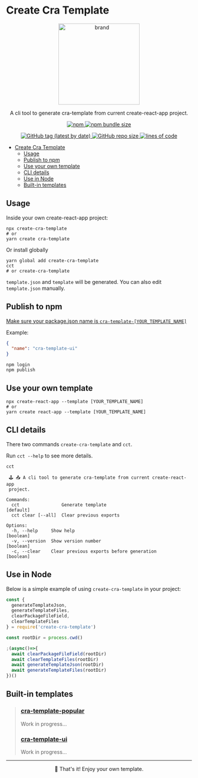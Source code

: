 # Create Cra Template

<p align="center">
  <img height="220" src="https://i.postimg.cc/RFkYXs3B/Dayflow-Black-Cat.png" alt="brand">
</p>

<p align="center">
A cli tool to generate cra-template from current create-react-app project.
</p>

<p align="center">
  <a href="https://www.npmjs.com/package/create-cra-template">
    <img alt="npm" src="https://img.shields.io/npm/v/create-cra-template?color=slateblue&label=create-cra-template&logo=npm&style=for-the-badge">
    <img alt="npm bundle size" src="https://img.shields.io/bundlephobia/minzip/create-cra-template?color=palegreen&style=for-the-badge">
  </a>
</p>
<p align="center">
  <a href="https://github.com/iamyoki/create-cra-template">
    <img alt="GitHub tag (latest by date)" src="https://img.shields.io/github/v/tag/iamyoki/create-cra-template?color=royalblue&label=github&logo=github&style=for-the-badge">
    <img alt="GitHub repo size" src="https://img.shields.io/github/repo-size/iamyoki/create-cra-template?color=violet&style=for-the-badge">
    <img alt="lines of code" src="https://img.shields.io/tokei/lines/github/iamyoki/create-cra-template?color=gold&style=for-the-badge">
  </a>
</p>

- [Create Cra Template](#create-cra-template)
  - [Usage](#usage)
  - [Publish to npm](#publish-to-npm)
  - [Use your own template](#use-your-own-template)
  - [CLI details](#cli-details)
  - [Use in Node](#use-in-node)
  - [Built-in templates](#built-in-templates)

## Usage

Inside your own create-react-app project:

```shell
npx create-cra-template
# or
yarn create cra-template
```

Or install globally

```shell
yarn global add create-cra-template
cct
# or create-cra-template
```

`template.json` and `template` will be generated. You can also edit `template.json` manually.

## Publish to npm

[Make sure your package.json name is `cra-template-[YOUR_TEMPLATE_NAME]`](https://create-react-app.dev/docs/custom-templates#building-a-template)

Example:

```json
{
  "name": "cra-template-ui"
}
```

```shell
npm login
npm publish
```

## Use your own template

```shell
npx create-react-app --template [YOUR_TEMPLATE_NAME]
# or
yarn create react-app --template [YOUR_TEMPLATE_NAME]
```

## CLI details

There two commands `create-cra-template` and `cct`.

Run `cct --help` to see more details.

```shell
cct

 🕹 📤 A cli tool to generate cra-template from current create-react-app
 project.

Commands:
  cct                Generate template                                 [default]
  cct clear [--all]  Clear previous exports

Options:
  -h, --help     Show help                                             [boolean]
  -v, --version  Show version number                                   [boolean]
  -c, --clear    Clear previous exports before generation              [boolean]
```

## Use in Node

Below is a simple example of using `create-cra-template` in your project:

```js
const {
  generateTemplateJson,
  generateTemplateFiles,
  clearPackageFileField,
  clearTemplateFiles
} = require('create-cra-template')

const rootDir = process.cwd()

;(async()=>{
  await clearPackageFileField(rootDir)
  await clearTemplateFiles(rootDir)
  await generateTemplateJson(rootDir)
  await generateTemplateFiles(rootDir)
})()
```

## Built-in templates

> ### [cra-template-popular](https://www.npmjs.com/package/cra-template-popular)
>
> Work in progress...
> ### [cra-template-ui](https://www.npmjs.com/package/cra-template-ui)
>
> Work in progress...

---

<p align="center">🎉 That's it! Enjoy your own template.</p>
